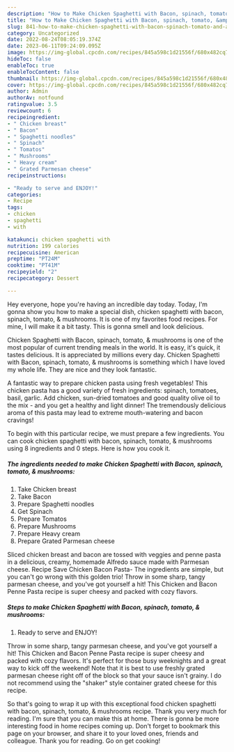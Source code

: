 ```yaml
---
description: "How to Make Chicken Spaghetti with Bacon, spinach, tomato, &amp;amp; mushrooms the Very Delicious}"
title: "How to Make Chicken Spaghetti with Bacon, spinach, tomato, &amp;amp; mushrooms the Very Delicious}"
slug: 841-how-to-make-chicken-spaghetti-with-bacon-spinach-tomato-and-amp-mushrooms-the-very-delicious
category: Uncategorized
date: 2022-08-24T08:05:19.374Z
date: 2023-06-11T09:24:09.095Z
image: https://img-global.cpcdn.com/recipes/845a598c1d21556f/680x482cq70/chicken-spaghetti-with-bacon-spinach-tomato-mushrooms-recipe-main-photo.jpg
hideToc: false
enableToc: true
enableTocContent: false
thumbnail: https://img-global.cpcdn.com/recipes/845a598c1d21556f/680x482cq70/chicken-spaghetti-with-bacon-spinach-tomato-mushrooms-recipe-main-photo.jpg
cover: https://img-global.cpcdn.com/recipes/845a598c1d21556f/680x482cq70/chicken-spaghetti-with-bacon-spinach-tomato-mushrooms-recipe-main-photo.jpg
author: Admin
authorAv: notfound
ratingvalue: 3.5
reviewcount: 6
recipeingredient:
- " Chicken breast"
- " Bacon"
- " Spaghetti noodles"
- " Spinach"
- " Tomatos"
- " Mushrooms"
- " Heavy cream"
- " Grated Parmesan cheese"
recipeinstructions:

- "Ready to serve and ENJOY!"
categories:
- Recipe
tags:
- chicken
- spaghetti
- with

katakunci: chicken spaghetti with 
nutrition: 199 calories
recipecuisine: American
preptime: "PT24M"
cooktime: "PT41M"
recipeyield: "2"
recipecategory: Dessert

---
```



Hey everyone, hope you're having an incredible day today. Today, I'm gonna show you how to make a special dish, chicken spaghetti with bacon, spinach, tomato, &amp; mushrooms. It is one of my favorites food recipes. For mine, I will make it a bit tasty. This is gonna smell and look delicious.

Chicken Spaghetti with Bacon, spinach, tomato, &amp; mushrooms is one of the most popular of current trending meals in the world. It is easy, it's quick, it tastes delicious. It is appreciated by millions every day. Chicken Spaghetti with Bacon, spinach, tomato, &amp; mushrooms is something which I have loved my whole life. They are nice and they look fantastic.

A fantastic way to prepare chicken pasta using fresh vegetables! This chicken pasta has a good variety of fresh ingredients: spinach, tomatoes, basil, garlic. Add chicken, sun-dried tomatoes and good quality olive oil to the mix - and you get a healthy and light dinner! The tremendously delicious aroma of this pasta may lead to extreme mouth-watering and bacon cravings!


To begin with this particular recipe, we must prepare a few ingredients. You can cook chicken spaghetti with bacon, spinach, tomato, &amp; mushrooms using 8 ingredients and 0 steps. Here is how you cook it.

<!--inarticleads1-->

##### The ingredients needed to make Chicken Spaghetti with Bacon, spinach, tomato, &amp; mushrooms:

1. Take  Chicken breast
1. Take  Bacon
1. Prepare  Spaghetti noodles
1. Get  Spinach
1. Prepare  Tomatos
1. Prepare  Mushrooms
1. Prepare  Heavy cream
1. Prepare  Grated Parmesan cheese


Sliced chicken breast and bacon are tossed with veggies and penne pasta in a delicious, creamy, homemade Alfredo sauce made with Parmesan cheese. Recipe Save Chicken Bacon Pasta- The ingredients are simple, but you can&#39;t go wrong with this golden trio! Throw in some sharp, tangy parmesan cheese, and you&#39;ve got yourself a hit! This Chicken and Bacon Penne Pasta recipe is super cheesy and packed with cozy flavors. 

<!--inarticleads2-->

##### Steps to make Chicken Spaghetti with Bacon, spinach, tomato, &amp; mushrooms:


1. Ready to serve and ENJOY!

Throw in some sharp, tangy parmesan cheese, and you&#39;ve got yourself a hit! This Chicken and Bacon Penne Pasta recipe is super cheesy and packed with cozy flavors. It&#39;s perfect for those busy weeknights and a great way to kick off the weekend! Note that it is best to use freshly grated parmesan cheese right off of the block so that your sauce isn&#39;t grainy. I do not recommend using the &#34;shaker&#34; style container grated cheese for this recipe. 

So that's going to wrap it up with this exceptional food chicken spaghetti with bacon, spinach, tomato, &amp; mushrooms recipe. Thank you very much for reading. I'm sure that you can make this at home. There is gonna be more interesting food in home recipes coming up. Don't forget to bookmark this page on your browser, and share it to your loved ones, friends and colleague. Thank you for reading. Go on get cooking!
